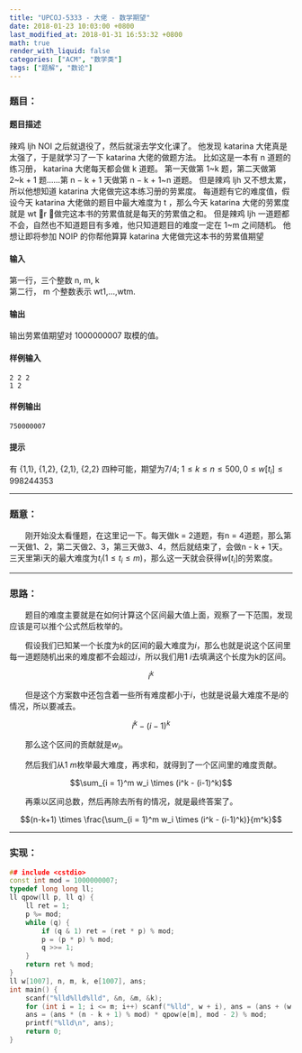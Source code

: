 ```yaml
---
title: "UPCOJ-5333 - 大佬 - 数学期望"
date: 2018-01-23 10:03:00 +0800
last_modified_at: 2018-01-31 16:53:32 +0800
math: true
render_with_liquid: false
categories: ["ACM", "数学类"]
tags: ["题解", "数论"]
---
```


### 题目：

#### 题目描述

辣鸡 ljh   NOI 之后就退役了，然后就滚去学文化课了。 
他发现 katarina 大佬真是太强了，于是就学习了一下 katarina 大佬的做题方法。 
比如这是一本有 n 道题的练习册， katarina 大佬每天都会做 k 道题。 
第一天做第 1~k 题，第二天做第 2~k + 1 题……第 n − k + 1 天做第 n − k + 1~n 道题。 
但是辣鸡 ljh 又不想太累，所以他想知道 katarina 大佬做完这本练习册的劳累度。 
每道题有它的难度值，假设今天 katarina 大佬做的题目中最大难度为 t ，那么今天 katarina 大佬的劳累度就是 wt r ，做完这本书的劳累值就是每天的劳累值之和。 
但是辣鸡 ljh 一道题都不会，自然也不知道题目有多难，他只知道题目的难度一定在 1~m 之间随机。 
他想让即将参加 NOIP 的你帮他算算 katarina 大佬做完这本书的劳累值期望 

#### 输入

第一行，三个整数 n, m, k  
第二行， m 个整数表示 wt1,...,wtm. 

#### 输出

输出劳累值期望对 1000000007 取模的值。 

#### 样例输入
```
2 2 2
1 2
```
#### 样例输出
```
750000007
```

#### 提示

有 {1,1}, {1,2}, {2,1}, {2,2} 四种可能，期望为7/4;
$1 \leq k \leq n \leq 500, 0 \leq w[t_i] \leq 998244353$

---
### 题意：

&emsp;&emsp;刚开始没太看懂题，在这里记一下。每天做k = 2道题，有n = 4道题，那么第一天做1、2，第二天做2、3，第三天做3、4，然后就结束了，会做n - k + 1天。三天里第i天的最大难度为$t_i(1 \leq t_i \leq m)$，那么这一天就会获得$w[t_i]$的劳累度。

---
### 思路：

&emsp;&emsp;题目的难度主要就是在如何计算这个区间最大值上面，观察了一下范围，发现应该是可以推个公式然后枚举的。

&emsp;&emsp;假设我们已知某一个长度为$k$的区间的最大难度为$i$，那么也就是说这个区间里每一道题随机出来的难度都不会超过$i$，所以我们用$1~i$去填满这个长度为k的区间。

$$i^k$$

&emsp;&emsp;但是这个方案数中还包含着一些所有难度都小于$i$，也就是说最大难度不是$i$的情况，所以要减去。

$$i^k-(i-1)^k$$

&emsp;&emsp;那么这个区间的贡献就是$w_i$。

&emsp;&emsp;然后我们从$1~m$枚举最大难度，再求和，就得到了一个区间里的难度贡献。

$$\sum_{i = 1}^m w_i \times (i^k - (i-1)^k)$$

&emsp;&emsp;再乘以区间总数，然后再除去所有的情况，就是最终答案了。

$$(n-k+1) \times \frac{\sum_{i = 1}^m w_i \times (i^k - (i-1)^k)}{m^k}$$

---
### 实现：

```cpp
## include <cstdio>
const int mod = 1000000007;
typedef long long ll;
ll qpow(ll p, ll q) {
    ll ret = 1;
    p %= mod;
    while (q) {
        if (q & 1) ret = (ret * p) % mod;
        p = (p * p) % mod;
        q >>= 1;
    }
    return ret % mod;
}
ll w[1007], n, m, k, e[1007], ans;
int main() {
    scanf("%lld%lld%lld", &n, &m, &k);
    for (int i = 1; i <= m; i++) scanf("%lld", w + i), ans = (ans + (w[i] * (((e[i] = qpow(i, k)) - e[i-1] + mod) % mod) % mod)) % mod;
    ans = (ans * (n - k + 1) % mod) * qpow(e[m], mod - 2) % mod;
    printf("%lld\n", ans);
    return 0;
}
```